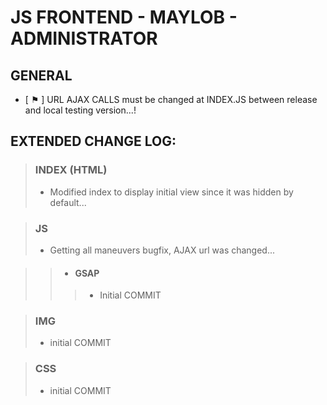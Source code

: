 # JS FRONTEND - MAYLOB - ADMINISTRATOR

## GENERAL
- [ ⚑ ] URL AJAX CALLS must be changed at INDEX.JS between release and local testing version...!

## EXTENDED CHANGE LOG:

>### INDEX (HTML)
  > - Modified index to display initial view since it was hidden by default...

>### JS
  >- Getting all maneuvers bugfix, AJAX url was changed...
  
  >> - #### GSAP
  >>> - Initial COMMIT

>### IMG
  >- initial COMMIT

>### CSS
  >- initial COMMIT